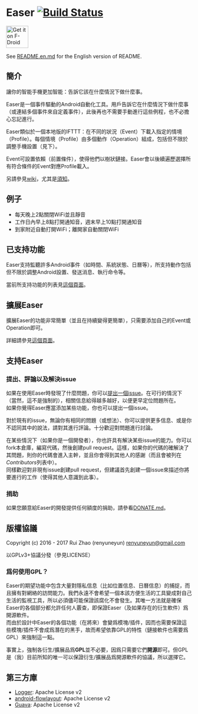 Easer [![Build Status](https://travis-ci.org/renyuneyun/Easer.svg?branch=master)](https://travis-ci.org/renyuneyun/Easer)
=======
[<img src="https://f-droid.org/badge/get-it-on-zh-cn.png"
      alt="Get it on F-Droid"
      height="60">](https://f-droid.org/app/ryey.easer)

See [README.en.md](README.en.md) for the English version of README.

簡介
-----
讓你的智能手機更加智能：告訴它該在什麼情況下做什麼事。

Easer是一個事件驅動的Android自動化工具。用戶告訴它在什麼情況下做什麼事（或連結多個事件來自定義事件），此後再也不需要手動進行這些例程，也不必擔心忘記進行。

Easer類似於一個本地版的IFTTT：在不同的狀況（Event）下載入指定的情境（Profile）。每個情境（Profile）由多個動作（Operation）組成，包括但不限於調整手機設置（見下）。

Event可設置依賴（前置條件），使得他們以樹狀鏈接。Easer會以後續遍歷選擇所有符合條件的Event對應Profile載入。

另請參見[wiki](https://github.com/renyuneyun/Easer/wiki)，尤其是[須知](https://github.com/renyuneyun/Easer/wiki/%E9%A0%88%E7%9F%A5)。

例子
-----
* 每天晚上2點關閉WiFi並且靜音
* 工作日內早上8點打開通知音，週末早上10點打開通知音
* 到家附近自動打開WiFi；離開家自動關閉WiFi

已支持功能
----------
Easer支持監聽許多Android事件（如時間、系統狀態、日曆等），所支持動作包括但不限於調整Android設置、發送消息、執行命令等。

當前所支持功能的列表見[這個頁面](https://renyuneyun.github.io/Easer/zh/FEATURES)。

擴展Easer
-----
擴展Easer的功能非常簡單（並且在持續變得更簡單），只需要添加自己的Event或Operation即可。

詳細請參見[這個頁面](https://renyuneyun.github.io/Easer/zh/EXTEND)。


支持Easer
-----
### 提出、評論以及解決issue
如果在使用Easer時發現了什麼問題，你可以[提出一個issue](https://github.com/renyuneyun/Easer/issues/new)。在可行的情況下（當然，這不是強制的），相關信息給得越多越好，以便更早定位問題所在。  
如果你覺得Easer應當添加某些功能，你也可以提出一個issue。

對於現有的issue，無論你有相同的問題（或想法）、你可以提供更多信息、或是你不認同其中的說法，請對其進行評論。十分歡迎對問題進行討論。

在某些情況下（如果你是一個開發者），你也許具有解決某些issue的能力。你可以fork本倉庫，編寫代碼，然後創建pull request。這樣，如果你的代碼的確解決了其問題，則你的代碼會進入主幹，並且你會得到其他人的感謝（而且會被列在*Contributors*列表中）。  
同樣歡迎對非現有issue創建pull request，但建議首先創建一個issue來描述你將要進行的工作（使得其他人意識到此事）。

### 捐助
如果您願意給Easer的開發提供任何額度的捐助，請參看[DONATE.md](https://renyuneyun.github.io/Easer/zh/DONATE)。

版權協議
-----
Copyright (c) 2016 - 2017 Rui Zhao (renyuneyun) <renyuneyun@gmail.com>

以GPLv3+協議分發（參見LICENSE）

### 爲何使用GPL？

Easer的期望功能中包含大量對隱私信息（比如位置信息、日曆信息）的捕捉，而且擁有對網絡的訪問能力。我們永遠不會希望一個本該方便生活的工具變成對自己生活的監視工具，所以必須儘可能保證該腐化不會發生。其唯一方法就是確保Easer的各個部分都允許任何人覈查，即保證Easer（及如果存在的衍生軟件）爲開源軟件。  
而由於設計中Easer的各個功能（在將來）會變爲模塊/插件，因而也需要保證這些模塊/插件不會成爲潛在的黑手，故而希望依靠GPL的特性（鏈接軟件也需要爲GPL）來強制這一點。

事實上，強制各衍生/擴展品爲**GPL**並不必要，因爲只需要它們**開源**即可。但GPL是（我）目前所知的唯一可以保證衍生/擴展品爲開源軟件的協議，所以選擇它。

第三方庫
-----
* [Logger](https://github.com/orhanobut/logger): Apache License v2
* [android-flowlayout](https://github.com/ApmeM/android-flowlayout): Apache License v2
* [Guava](https://github.com/google/guava): Apache License v2
